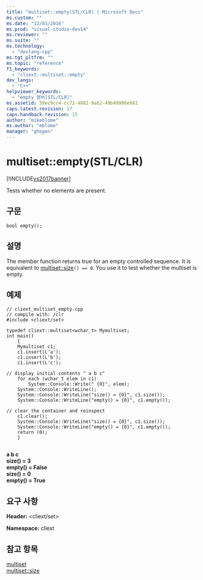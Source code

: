 ```yaml
---
title: "multiset::empty(STL/CLR) | Microsoft Docs"
ms.custom: ""
ms.date: "12/03/2016"
ms.prod: "visual-studio-dev14"
ms.reviewer: ""
ms.suite: ""
ms.technology: 
  - "devlang-cpp"
ms.tgt_pltfrm: ""
ms.topic: "reference"
f1_keywords: 
  - "cliext::multiset::empty"
dev_langs: 
  - "C++"
helpviewer_keywords: 
  - "empty 멤버[STL/CLR]"
ms.assetid: 59ec9cc4-cc72-4082-9ab2-49b49980e681
caps.latest.revision: 17
caps.handback.revision: 15
author: "mikeblome"
ms.author: "mblome"
manager: "ghogen"
---
```

# multiset::empty(STL/CLR)
[!INCLUDE[vs2017banner](../assembler/inline/includes/vs2017banner.md)]

Tests whether no elements are present.  
  
## 구문  
  
```  
bool empty();  
```  
  
## 설명  
 The member function returns true for an empty controlled sequence.  It is equivalent to [multiset::size](../dotnet/multiset-size-stl-clr.md)`() == 0`.  You use it to test whether the multiset is empty.  
  
## 예제  
  
```  
// cliext_multiset_empty.cpp   
// compile with: /clr   
#include <cliext/set>   
  
typedef cliext::multiset<wchar_t> Mymultiset;   
int main()   
    {   
    Mymultiset c1;   
    c1.insert(L'a');   
    c1.insert(L'b');   
    c1.insert(L'c');   
  
// display initial contents " a b c"   
    for each (wchar_t elem in c1)   
        System::Console::Write(" {0}", elem);   
    System::Console::WriteLine();   
    System::Console::WriteLine("size() = {0}", c1.size());   
    System::Console::WriteLine("empty() = {0}", c1.empty());   
  
// clear the container and reinspect   
    c1.clear();   
    System::Console::WriteLine("size() = {0}", c1.size());   
    System::Console::WriteLine("empty() = {0}", c1.empty());   
    return (0);   
    }  
  
```  
  
  **a b c**  
**size\(\) \= 3**  
**empty\(\) \= False**  
**size\(\) \= 0**  
**empty\(\) \= True**   
## 요구 사항  
 **Header:** \<cliext\/set\>  
  
 **Namespace:** cliext  
  
## 참고 항목  
 [multiset](../dotnet/multiset-stl-clr.md)   
 [multiset::size](../dotnet/multiset-size-stl-clr.md)